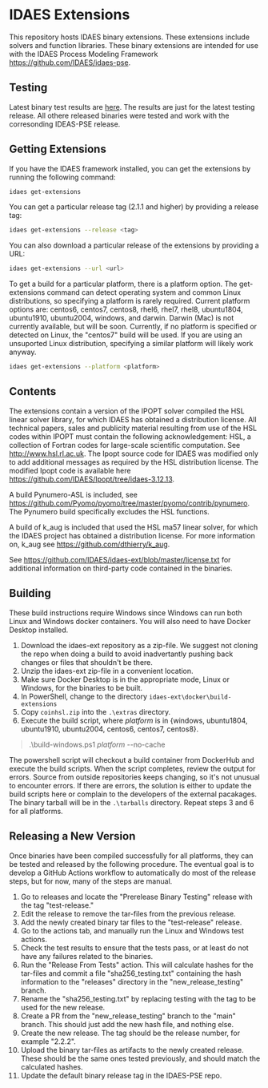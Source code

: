 # IDAES Extensions

This repository hosts IDAES binary extensions.  These extensions include solvers and function libraries.  These binary extensions are intended for use with the IDAES Process Modeling Framework https://github.com/IDAES/idaes-pse.

## Testing

Latest binary test results are [here](test_status.md). The results are just for the latest testing release.  All othere released binaries were tested and work with the corresonding IDEAS-PSE release.

## Getting Extensions

If you have the IDAES framework installed, you can get the extensions by running the following command:

```sh
idaes get-extensions
```

You can get a particular release tag (2.1.1 and higher) by providing a release tag:

```sh
idaes get-extensions --release <tag>
```

You can also download a particular release of the extensions by providing a URL:

```sh
idaes get-extensions --url <url>
```

To get a build for a particular platform, there is a platform option. The get-extensions command can detect operating system and common Linux distributions, so specifying a platform is rarely required. Current platform options are: centos6, centos7, centos8, rhel6, rhel7, rhel8, ubuntu1804, ubuntu1910, ubuntu2004, windows, and darwin. Darwin (Mac) is not currently available, but will be soon.  Currently, if no platform is specified or detected on Linux, the "centos7" build will be used. If you are using an unsuported Linux distribution, specifying a similar platform will likely work anyway.

```sh
idaes get-extensions --platform <platform>
```

## Contents

The extensions contain a version of the IPOPT solver compiled the HSL linear solver library, for which IDAES has obtained
a distribution license. All technical papers, sales and publicity material resulting from use of the HSL codes within IPOPT
must contain the following acknowledgement: HSL, a collection of Fortran codes for large-scale scientific computation. See http://www.hsl.rl.ac.uk. The Ipopt source code for IDAES was modified only to add additional messages as required by the HSL
distribution license.  The modified Ipopt code is available here https://github.com/IDAES/Ipopt/tree/idaes-3.12.13.

A build Pynumero-ASL is included, see https://github.com/Pyomo/pyomo/tree/master/pyomo/contrib/pynumero.  The Pynumero build specifically excludes the HSL functions.

A build of k\_aug is included that used the HSL ma57 linear solver, for which the IDAES project has obtained a distribution license.  For more information on, k\_aug see https://github.com/dthierry/k_aug.   

See https://github.com/IDAES/idaes-ext/blob/master/license.txt for additional information on third-party code contained
in the binaries.

## Building

These build instructions require Windows since Windows can run both Linux and Windows docker containers.  You will also need to have Docker Desktop installed.

1) Download the idaes-ext repository as a zip-file.  We suggest not cloning the repo when doing a build to avoid inadvertantly pushing back changes or files that shouldn't be there.
2) Unzip the idaes-ext zip-file in a convenient location.
3) Make sure Docker Desktop is in the appropriate mode, Linux or Windows, for the binaries to be built.
4) In PowerShell, change to the directory ```idaes-ext\docker\build-extensions```
5) Copy ```coinhsl.zip``` into the ```.\extras``` directory.
6) Execute the build script, where *platform* is in {windows, ubuntu1804, ubuntu1910, ubuntu2004, centos6, centos7, centos8}.
  > .\build-windows.ps1 *platform* --no-cache
  
The powershell script will checkout a build container from DockerHub and execute the build scripts.  When the script completes, review the output for errors.  Source from outside repositories keeps changing, so it's not unusual to encounter errors. If there are errors, the solution is either to update the build scripts here or complain to the developers of the external pacakages. The binary tarball will be in the ```.\tarballs``` directory.  Repeat steps 3 and 6 for all platforms.

## Releasing a New Version

Once binaries have been compiled successfully for all platforms, they can be tested and released by the following procedure.  The eventual goal is to develop a GitHub Actions workflow to automatically do most of the release steps, but for now, many of the steps are manual.

1) Go to releases and locate the "Prerelease Binary Testing" release with the tag "test-release."
2) Edit the release to remove the tar-files from the previous release.
3) Add the newly created binary tar files to the "test-release" release.
4) Go to the actions tab, and manually run the Linux and Windows test actions.
5) Check the test results to ensure that the tests pass, or at least do not have any failures related to the binaries.
6) Run the "Release From Tests" action.  This will calculate hashes for the tar-files and commit a file "sha256_testing.txt" containing the hash information to the "releases" directory in the "new_release_testing" branch.
7) Rename the "sha256_testing.txt" by replacing testing with the tag to be used for the new release.
8) Create a PR from the "new_release_testing" branch to the "main" branch.  This should just add the new hash file, and nothing else.
9) Create the new release.  The tag should be the release number, for example "2.2.2".
10) Upload the binary tar-files as artifacts to the newly created release.  These should be the same ones tested previously, and should match the calculated hashes.
11) Update the default binary release tag in the IDAES-PSE repo.

